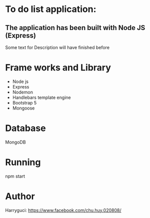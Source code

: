 # To do list application:
<h2>The application has been built with Node JS (Express)</h2>
<p>Some text for Description will have finished before</p>

# Frame works and Library
<ul>
    <li>Node js</li>
    <li>Express</li>
    <li>Nodemon</li>
    <li>Handlebars template engine</li>
    <li>Bootstrap 5</li>
    <li>Mongoose</li>
</ul>

# Database
<p>MongoDB</p>

# Running
<p>npm start</p>

# Author
Harryguci: <a href="https://www.facebook.com/chu.huy.020808/">https://www.facebook.com/chu.huy.020808/</a>